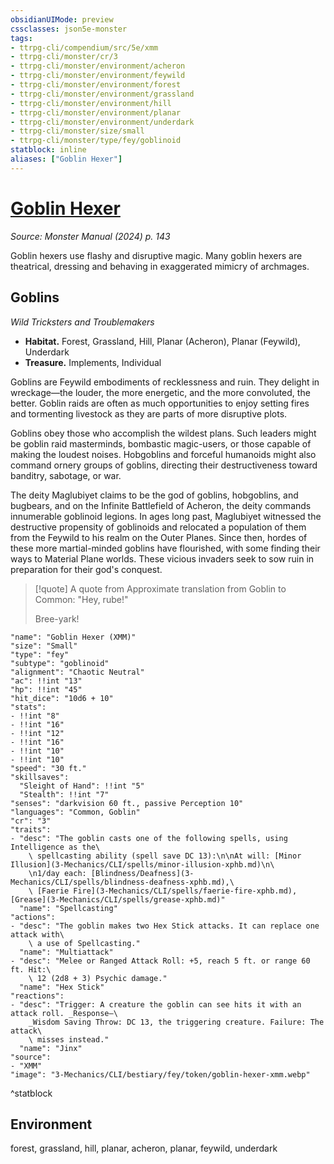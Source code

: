 ```yaml
---
obsidianUIMode: preview
cssclasses: json5e-monster
tags:
- ttrpg-cli/compendium/src/5e/xmm
- ttrpg-cli/monster/cr/3
- ttrpg-cli/monster/environment/acheron
- ttrpg-cli/monster/environment/feywild
- ttrpg-cli/monster/environment/forest
- ttrpg-cli/monster/environment/grassland
- ttrpg-cli/monster/environment/hill
- ttrpg-cli/monster/environment/planar
- ttrpg-cli/monster/environment/underdark
- ttrpg-cli/monster/size/small
- ttrpg-cli/monster/type/fey/goblinoid
statblock: inline
aliases: ["Goblin Hexer"]
---
```

# [Goblin Hexer](3-Mechanics\CLI\bestiary\fey/goblin-hexer-xmm.md)
*Source: Monster Manual (2024) p. 143*  

Goblin hexers use flashy and disruptive magic. Many goblin hexers are theatrical, dressing and behaving in exaggerated mimicry of archmages.

## Goblins

*Wild Tricksters and Troublemakers*

- **Habitat.** Forest, Grassland, Hill, Planar (Acheron), Planar (Feywild), Underdark  
- **Treasure.** Implements, Individual  

Goblins are Feywild embodiments of recklessness and ruin. They delight in wreckage—the louder, the more energetic, and the more convoluted, the better. Goblin raids are often as much opportunities to enjoy setting fires and tormenting livestock as they are parts of more disruptive plots.

Goblins obey those who accomplish the wildest plans. Such leaders might be goblin raid masterminds, bombastic magic-users, or those capable of making the loudest noises. Hobgoblins and forceful humanoids might also command ornery groups of goblins, directing their destructiveness toward banditry, sabotage, or war.

The deity Maglubiyet claims to be the god of goblins, hobgoblins, and bugbears, and on the Infinite Battlefield of Acheron, the deity commands innumerable goblinoid legions. In ages long past, Maglubiyet witnessed the destructive propensity of goblinoids and relocated a population of them from the Feywild to his realm on the Outer Planes. Since then, hordes of these more martial-minded goblins have flourished, with some finding their ways to Material Plane worlds. These vicious invaders seek to sow ruin in preparation for their god's conquest.

> [!quote] A quote from Approximate translation from Goblin to Common: "Hey, rube!"  
> 
> Bree-yark!


```statblock
"name": "Goblin Hexer (XMM)"
"size": "Small"
"type": "fey"
"subtype": "goblinoid"
"alignment": "Chaotic Neutral"
"ac": !!int "13"
"hp": !!int "45"
"hit_dice": "10d6 + 10"
"stats":
- !!int "8"
- !!int "16"
- !!int "12"
- !!int "16"
- !!int "10"
- !!int "10"
"speed": "30 ft."
"skillsaves":
  "Sleight of Hand": !!int "5"
  "Stealth": !!int "7"
"senses": "darkvision 60 ft., passive Perception 10"
"languages": "Common, Goblin"
"cr": "3"
"traits":
- "desc": "The goblin casts one of the following spells, using Intelligence as the\
    \ spellcasting ability (spell save DC 13):\n\nAt will: [Minor Illusion](3-Mechanics/CLI/spells/minor-illusion-xphb.md)\n\
    \n1/day each: [Blindness/Deafness](3-Mechanics/CLI/spells/blindness-deafness-xphb.md),\
    \ [Faerie Fire](3-Mechanics/CLI/spells/faerie-fire-xphb.md), [Grease](3-Mechanics/CLI/spells/grease-xphb.md)"
  "name": "Spellcasting"
"actions":
- "desc": "The goblin makes two Hex Stick attacks. It can replace one attack with\
    \ a use of Spellcasting."
  "name": "Multiattack"
- "desc": "Melee or Ranged Attack Roll: +5, reach 5 ft. or range 60 ft. Hit:\
    \ 12 (2d8 + 3) Psychic damage."
  "name": "Hex Stick"
"reactions":
- "desc": "Trigger: A creature the goblin can see hits it with an attack roll. _Response—\
    _Wisdom Saving Throw: DC 13, the triggering creature. Failure: The attack\
    \ misses instead."
  "name": "Jinx"
"source":
- "XMM"
"image": "3-Mechanics/CLI/bestiary/fey/token/goblin-hexer-xmm.webp"
```
^statblock

## Environment

forest, grassland, hill, planar, acheron, planar, feywild, underdark